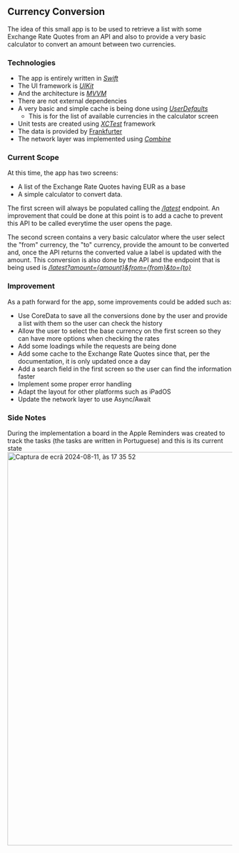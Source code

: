 ## Currency Conversion

The idea of this small app is to be used to retrieve a list with some Exchange Rate Quotes from an API and also to provide a very basic calculator to convert an amount between
two currencies.

### Technologies
- The app is entirely written in [_Swift_](https://www.swift.org/)
- The UI framework is [_UIKit_](https://developer.apple.com/documentation/uikit)
- And the architecture is [_MVVM_](https://en.wikipedia.org/wiki/Model–view–viewmodel)
- There are not external dependencies
- A very basic and simple cache is being done using [_UserDefaults_](https://developer.apple.com/documentation/foundation/userdefaults)
  - This is for the list of available currencies in the calculator screen 
- Unit tests are created using [_XCTest_](https://developer.apple.com/documentation/xctest) framework
- The data is provided by [Frankfurter](https://www.frankfurter.app)
- The network layer was implemented using [_Combine_](https://developer.apple.com/documentation/combine)

### Current Scope
At this time, the app has two screens:
- A list of the Exchange Rate Quotes having EUR as a base
- A simple calculator to convert data.

The first screen will always be populated calling the [_/latest_](https://www.frankfurter.app/docs/#latest) endpoint.
An improvement that could be done at this point is to add a cache to prevent this API to be called everytime the user opens the page.

The second screen contains a very basic calculator where the user select the "from" currency, the "to" currency, provide the amount to be converted and, once the API returns
the converted value a label is updated with the amount.
This conversion is also done by the API and the endpoint that is being used is [_/latest?amount={amount}&from={from}&to={to}_](https://www.frankfurter.app/docs/)

### Improvement
As a path forward for the app, some improvements could be added such as:
- Use CoreData to save all the conversions done by the user and provide a list with them so the user can check the history
- Allow the user to select the base currency on the first screen so they can have more options when checking the rates
- Add some loadings while the requests are being done
- Add some cache to the Exchange Rate Quotes since that, per the documentation, it is only updated once a day
- Add a search field in the first screen so the user can find the information faster
- Implement some proper error handling
- Adapt the layout for other platforms such as iPadOS
- Update the network layer to use Async/Await

### Side Notes
During the implementation a board in the Apple Reminders was created to track the tasks (the tasks are written in Portuguese) and this is its current state
<img width="881" alt="Captura de ecrã 2024-08-11, às 17 35 52" src="https://github.com/user-attachments/assets/9aaae8f1-2f78-4088-afcb-90a142773114">
